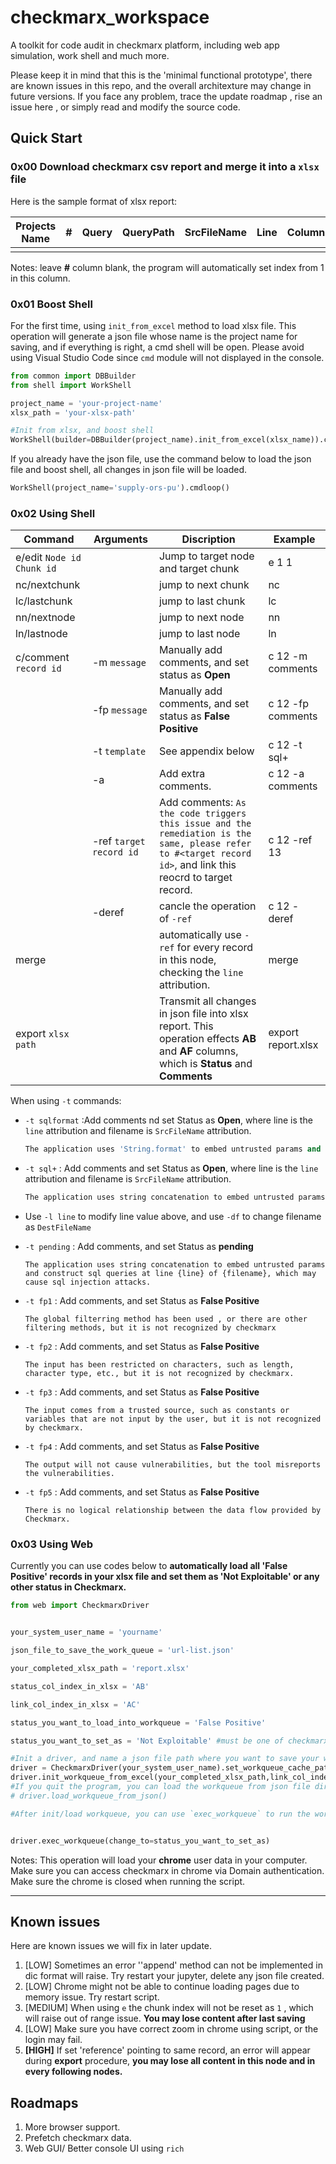 # checkmarx_workspace
A toolkit for code audit in checkmarx platform, including web app simulation, work shell and much more.

Please keep it in mind that this is the 'minimal functional prototype', there are known issues in this repo, and the overall architexture may change in future versions. If you face any problem, trace the update roadmap , rise an issue here , or simply read and modify the source code.

## Quick Start

### 0x00 Download checkmarx csv report and merge it into  a `xlsx` file 

Here is the sample format of xlsx report:

| Projects  Name | #    | Query | QueryPath | SrcFileName | Line | Column | NodeId | Name | DestFileName | DestLine | DestColumn | DestNodeId | DestName | Result State | Result Severity | Status | Link | Result Status | Detection Date | Comment | Manul  Verification | Fix Evidence |
| -------------- | ---- | ----- | --------- | ----------- | ---- | ------ | ------ | ---- | ------------ | -------- | ---------- | ---------- | -------- | ------------ | --------------- | ------ | ---- | ------------- | -------------- | ------- | ------------------- | ------------ |
|                |      |       |           |             |      |        |        |      |              |          |            |            |          |              |                 |        |      |               |                |         |                     |              |

Notes: leave **#** column blank, the program will automatically set index from 1 in this column.

### 0x01 Boost Shell

For the first time, using `init_from_excel` method to load xlsx file. This operation will generate a json file whose name is the project name for saving, and if everything is right, a cmd shell will be open. Please avoid using Visual Studio Code since `cmd` module will not displayed in the console.

```python
from common import DBBuilder
from shell import WorkShell

project_name = 'your-project-name'
xlsx_path = 'your-xlsx-path'

#Init from xlsx, and boost shell
WorkShell(builder=DBBuilder(project_name).init_from_excel(xlsx_name)).cmdloop()
```

If you already have the json file, use the command below to load the json file and boost shell, all changes in json file will be loaded.

```python
WorkShell(project_name='supply-ors-pu').cmdloop()
```

### 0x02 Using Shell

| Command                      | Arguments               | Discription                                                  | Example            |
| ---------------------------- | ----------------------- | ------------------------------------------------------------ | ------------------ |
| e/edit  `Node id` `Chunk id` |                         | Jump to target node and target chunk                         | e 1 1              |
| nc/nextchunk                 |                         | jump to next chunk                                           | nc                 |
| lc/lastchunk                 |                         | jump to last chunk                                           | lc                 |
| nn/nextnode                  |                         | jump to next node                                            | nn                 |
| ln/lastnode                  |                         | jump to last node                                            | ln                 |
| c/comment `record id`        | -m `message`            | Manually add comments, and set status as **Open**            | c 12 -m comments   |
|                              | -fp `message`           | Manually add comments, and set status as **False Positive**  | c 12 -fp comments  |
|                              | -t `template`           | See appendix below                                           | c 12 -t sql+       |
|                              | -a                      | Add extra comments.                                          | c 12 -a comments   |
|                              | -ref `target record id` | Add comments: `As the code triggers this issue and the remediation is the same, please refer to #<target record id>`, and link this reocrd to target record. | c 12 -ref 13       |
|                              | -deref                  | cancle the operation of `-ref`                               | c 12 -deref        |
| merge                        |                         | automatically use `-ref` for every record in this node, checking the `line` attribution. | merge              |
| export `xlsx path`           |                         | Transmit all changes in json file into xlsx report. This operation effects **AB** and **AF** columns, which is **Status** and **Comments** | export report.xlsx |

When using `-t` commands:

- `-t sqlformat` :Add comments nd set Status as **Open**, where line is the `line` attribution and filename is `SrcFileName` attribution.

  ```python
  The application uses 'String.format' to embed untrusted params and construct sql queries at line {line} of {filename}, which may cause sql injection attacks.
  ```

- `-t sql+` : Add comments and set Status as **Open**, where line is the `line` attribution and filename is `SrcFileName` attribution.

  ```python
  The application uses string concatenation to embed untrusted params and construct sql queries at line {line} of {filename}, which may cause sql injection attacks.
  ```

- Use `-l line` to modify line value above, and use `-df` to change filename as `DestFileName`

- `-t pending` : Add comments, and set Status as **pending**

  ```
  The application uses string concatenation to embed untrusted params and construct sql queries at line {line} of {filename}, which may cause sql injection attacks.
  ```

- `-t fp1` : Add comments, and set Status as **False Positive**

  ```
  The global filterring method has been used , or there are other filtering methods, but it is not recognized by checkmarx
  ```

  

- `-t fp2` : Add comments, and set Status as **False Positive**

  ```
  The input has been restricted on characters, such as length, character type, etc., but it is not recognized by checkmarx.
  ```

  

- `-t fp3` : Add comments, and set Status as **False Positive**

  ```
  The input comes from a trusted source, such as constants or variables that are not input by the user, but it is not recognized by checkmarx.
  ```

  

- `-t fp4` : Add comments, and set Status as **False Positive**

  ```
  The output will not cause vulnerabilities, but the tool misreports the vulnerabilities.
  ```

  

- `-t fp5` : Add comments, and set Status as **False Positive**

  ```
  There is no logical relationship between the data flow provided by Checkmarx.
  ```

### 0x03 Using Web

  Currently you can use codes below to **automatically load all 'False Positive' records in your xlsx file and set them as 'Not Exploitable' or any other status in Checkmarx.** 

```python
from web import CheckmarxDriver


your_system_user_name = 'yourname'

json_file_to_save_the_work_queue = 'url-list.json'

your_completed_xlsx_path = 'report.xlsx'

status_col_index_in_xlsx = 'AB'

link_col_index_in_xlsx = 'AC'

status_you_want_to_load_into_workqueue = 'False Positive'

status_you_want_to_set_as = 'Not Exploitable' #must be one of checkmarx status

#Init a driver, and name a json file path where you want to save your work queue.
driver = CheckmarxDriver(your_system_user_name).set_workqueue_cache_path(json_file_to_save_the_work_queue)
driver.init_workqueue_from_excel(your_completed_xlsx_path,link_col_index_in_xlsx,status_col_index_in_xlsx,status_you_want_to_load_into_workqueue)
#If you quit the program, you can load the workqueue from json file directly using the method below: 
# driver.load_workqueue_from_json()

#After init/load workqueue, you can use `exec_workqueue` to run the work queue. 


driver.exec_workqueue(change_to=status_you_want_to_set_as)
```



Notes: This operation will load your **chrome** user data in your computer. Make sure you can access checkmarx in chrome via Domain authentication. Make sure the chrome is closed when running the script.

---

## Known issues 

Here are known  issues we will fix in later update.

1. [LOW] Sometimes an error ''append' method can not be implemented in dic format will raise. Try restart your jupyter, delete any json file created.
2. [LOW] Chrome might not be able to continue loading pages due to memory issue. Try restart script.
3. [MEDIUM] When using `e` the chunk index will not be reset as `1` ,  which will raise out of range issue. **You may lose content after last saving**
4. [LOW] Make sure you have correct zoom in chrome using script, or the login may fail.
4. **[HIGH]** If set 'reference' pointing to same record, an error will appear during **export** procedure, **you may lose all content in this node and in every following nodes.**

## Roadmaps

1. More browser support.
2. Prefetch checkmarx data.
3. Web GUI/ Better console UI using `rich` 
